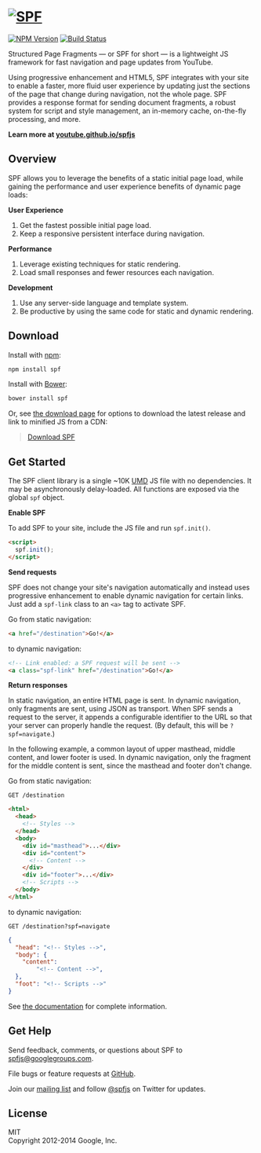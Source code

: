 # [![SPF](https://youtube.github.io/spfjs/assets/images/banner-728x388.jpg)](http://youtube.github.io/spfjs/)
[![NPM Version](https://badge.fury.io/js/spf.svg)](http://badge.fury.io/js/spf)
[![Build Status](https://secure.travis-ci.org/youtube/spfjs.svg?branch=master)](http://travis-ci.org/youtube/spfjs)

Structured Page Fragments — or SPF for short — is a lightweight JS framework for
fast navigation and page updates from YouTube.

Using progressive enhancement and HTML5, SPF integrates with your site to enable
a faster, more fluid user experience by updating just the sections of the page
that change during navigation, not the whole page.  SPF provides a response
format for sending document fragments, a robust system for script and style
management, an in-memory cache, on-the-fly processing, and more.

**Learn more at [youtube.github.io/spfjs](https://youtube.github.io/spfjs/)**


## Overview

SPF allows you to leverage the benefits of a static initial page load, while
gaining the performance and user experience benefits of dynamic page loads:

**User Experience**  
1. Get the fastest possible initial page load.  
2. Keep a responsive persistent interface during navigation.  

**Performance**  
1. Leverage existing techniques for static rendering.  
2. Load small responses and fewer resources each navigation.  

**Development**  
1.  Use any server-side language and template system.  
2.  Be productive by using the same code for static and dynamic rendering.  


## Download

Install with [npm](https://www.npmjs.com/):

```sh
npm install spf
```

Install with [Bower](http://bower.io/):

```sh
bower install spf
```

Or, see [the download page](http://youtube.github.io/spfjs/download/) for
options to download the latest release and link to minified JS from a CDN:

> [Download SPF](http://youtube.github.io/spfjs/download/)


## Get Started

The SPF client library is a single ~10K [UMD](https://github.com/umdjs/umd) JS
file with no dependencies.  It may be asynchronously delay-loaded.  All
functions are exposed via the global `spf` object.

**Enable SPF**

To add SPF to your site, include the JS file and run `spf.init()`.

```html
<script>
  spf.init();
</script>
```

**Send requests**

SPF does not change your site's navigation automatically and instead uses
progressive enhancement to enable dynamic navigation for certain links.  Just
add a `spf-link` class to an `<a>` tag to activate SPF.

Go from static navigation:

```html
<a href="/destination">Go!</a>
```

to dynamic navigation:

```html
<!-- Link enabled: a SPF request will be sent -->
<a class="spf-link" href="/destination">Go!</a>
```

**Return responses**

In static navigation, an entire HTML page is sent.  In dynamic navigation, only
fragments are sent, using JSON as transport.  When SPF sends a request to the
server, it appends a configurable identifier to the URL so that your server can
properly handle the request.  (By default, this will be `?spf=navigate`.)

In the following example, a common layout of upper masthead, middle content, and
lower footer is used.  In dynamic navigation, only the fragment for the middle
content is sent, since the masthead and footer don't change.

Go from static navigation:

`GET /destination`

```html
<html>
  <head>
    <!-- Styles -->
  </head>
  <body>
    <div id="masthead">...</div>
    <div id="content">
      <!-- Content -->
    </div>
    <div id="footer">...</div>
    <!-- Scripts -->
  </body>
</html>
```

to dynamic navigation:

`GET /destination?spf=navigate`

```json
{
  "head": "<!-- Styles -->",
  "body": {
    "content":
        "<!-- Content -->",
  },
  "foot": "<!-- Scripts -->"
}
```

See [the documentation](http://youtube.github.io/spfjs/documentation/) for
complete information.


## Get Help

Send feedback, comments, or questions about SPF to <spfjs@googlegroups.com>.

File bugs or feature requests at
[GitHub](https://github.com/youtube/spfjs/issues).

Join our [mailing list](https://groups.google.com/group/spfjs) and follow
[@spfjs](https://twitter.com/spfjs) on Twitter for updates.


## License

MIT  
Copyright 2012-2014 Google, Inc.
